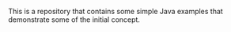 
        
This is a repository that contains some simple Java examples that demonstrate some of the initial concept.
